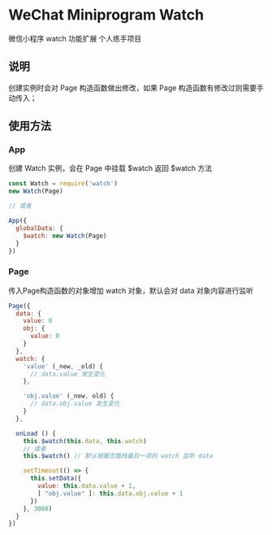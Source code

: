 # WeChat Miniprogram Watch
微信小程序 watch 功能扩展 个人练手项目

## 说明
创建实例时会对 Page 构造函数做出修改，如果 Page 构造函数有修改过则需要手动传入；

## 使用方法
### App
创建 Watch 实例，会在 Page 中挂载 $watch
返回 $watch 方法
``` Javascript
const Watch = require('watch')
new Watch(Page)

// 或者

App({
  globalData: {
    $watch: new Watch(Page)
  }
})
```

### Page
传入Page构造函数的对象增加 watch 对象，默认会对 data 对象内容进行监听  

``` JavaScript
Page({
  data: {
    value: 0
    obj: {
      value: 0
    }
  },
  watch: {
    'value' (_new, _old) {
      // data.value 发生变化
    },

    'obj.value' (_new, old) {
      // data.obj.value 发生变化
    }
  },

  onLoad () {
    this.$watch(this.data, this.watch)
    // 或者
    this.$watch() // 默认根据页面栈最后一项的 watch 监听 data

    setTimeout(() => {
      this.setData({
        value: this.data.value + 1,  
        [ "obj.value" ]: this.data.obj.value + 1
      })
    }, 3000)
  }
})
```
